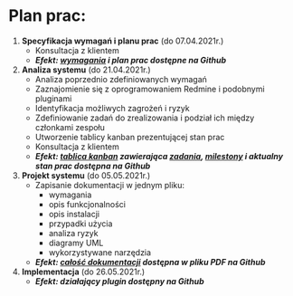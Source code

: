 # Plan prac:
1) **Specyfikacja wymagań i planu prac** (do 07.04.2021r.)
    * Konsultacja z klientem
    * ***Efekt: [wymagania](wymagania.md) i plan prac dostępne na Github***
2) **Analiza systemu** (do 21.04.2021r.)
    * Analiza poprzednio zdefiniowanych wymagań
    * Zaznajomienie się z oprogramowaniem Redmine i podobnymi pluginami
    * Identyfikacja możliwych zagrożeń i ryzyk
    * Zdefiniowanie zadań do zrealizowania i podział ich między członkami zespołu
    * Utworzenie tablicy kanban prezentującej stan prac
    * Konsultacja z klientem
    * ***Efekt: [tablica kanban](https://github.com/sswiatloch/redmine-IMAP-user-auth/projects/1) zawierająca [zadania](https://github.com/sswiatloch/redmine-IMAP-user-auth/issues), [milestony](https://github.com/sswiatloch/redmine-IMAP-user-auth/milestones) i aktualny stan prac dostępna na Github***
3) **Projekt systemu** (do 05.05.2021r.)
    * Zapisanie dokumentacji w jednym pliku: 
      * wymagania
      * opis funkcjonalności
      * opis instalacji
      * przypadki użycia
      * analiza ryzyk
      * diagramy UML
      * wykorzystywane narzędzia
    * ***Efekt: [całość dokumentacji](dokumentacja.pdf) dostępna w pliku PDF na Github***
4) **Implementacja** (do 26.05.2021r.)
    * ***Efekt: działający plugin dostępny na Github***
